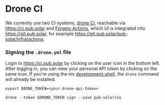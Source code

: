 # Drone CI

We currently use two CI systems, [drone CI](https://drone.io), reachable via
https://ci.pub.solar and [Forgejo Actions](https://forgejo.org/docs/latest/user/actions/),
which UI is integrated into https://git.pub.solar, for example
https://git.pub.solar/pub-solar/infra/actions.

### Signing the `.drone.yml` file

Login to https://ci.pub.solar by clicking on the user icon in the bottom left.
After logging in, you can view your personal API token by clicking on the same
icon. If you're using the nix [development-shell](./development-shell.md), the
`drone` command will already be installed.

```
export DRONE_TOKEN=<your-drone-api-token>

drone --token $DRONE_TOKEN sign --save pub-solar/os
```
